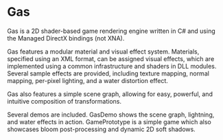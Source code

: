 Gas
===

Gas is a 2D shader-based game rendering engine written in C# and using the Managed DirectX bindings (not XNA).

Gas features a modular material and visual effect system. Materials, specified using an XML format, can be assigned visual effects, which are implemented using a common infrastructure and shaders in DLL modules. Several sample effects are provided, including texture mapping, normal mapping, per-pixel lighting, and a water distortion effect.

Gas also features a simple scene graph, allowing for easy, powerful, and intuitive composition of transformations.

Several demos are included. GasDemo shows the scene graph, lightning, and water effects in action. GamePrototype is a simple game which also showcases bloom post-processing and dynamic 2D soft shadows.
